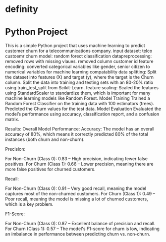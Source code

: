 # definity
# Python Project
This is a simple Python project that uses machine learning to predict customer churn for a telecommunications company.
input dataset: telco custoemr churn
model: random forect classification
datapreprocessing: removed rows with missing vlaues. removed column customer id
feature encoding: converted categorical variables like gender, senior citizen to numerical variables for machine learning compatability
data splitting: Split the dataset into features (X) and target (y), where the target is the Churn column.
Split the data into training and testing sets with an 80-20% ratio using train_test_split from Scikit-Learn.
feature scaling: Scaled the features using StandardScaler to standardize them, which is important for many machine learning models like Random Forest.
 Model Training
Trained a Random Forest Classifier on the training data with 100 estimators (trees).
Predicted the Churn values for the test data.
Model Evaluation
Evaluated the model’s performance using accuracy, classification report, and a confusion matrix.

Results:
Overall Model Performance:
Accuracy: The model has an overall accuracy of 80%, which means it correctly predicted 80% of the total instances (both churn and non-churn).

Precision:

For Non-Churn (Class 0): 0.83 – High precision, indicating fewer false positives.
For Churn (Class 1): 0.66 – Lower precision, meaning there are more false positives for churned customers.

Recall:

For Non-Churn (Class 0): 0.91 – Very good recall, meaning the model captures most of the non-churned customers.
For Churn (Class 1): 0.49 – Poor recall, meaning the model is missing a lot of churned customers, which is a key problem.

F1-Score:

For Non-Churn (Class 0): 0.87 – Excellent balance of precision and recall.
For Churn (Class 1): 0.57 – The model's F1-score for churn is low, indicating an imbalance in performance between predicting churn vs. non-churn.
